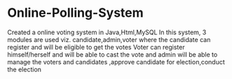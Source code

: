 # Online-Polling-System
Created a online voting system in Java,Html,MySQL
In this system, 3 modules are used viz. candidate,admin,voter
where the candidate can register and will be eligible to get the votes
Voter can register himself/herself and will be able to cast the vote 
and admin will be able to manage the voters and candidates ,approve candidate for election,conduct the election
